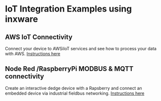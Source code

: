 # IoT Integration Examples using inxware
## AWS IoT Connectivity
Connect your device to AWSiIoT services and see how to process your data with AWS. 
[Instructions here](https://github.com/inx-iot/IoT-demos/tree/main/inx-iot-aws)
## Node Red /RaspberryPi MODBUS & MQTT connectivity
Create an interactive dedge device with a Rapsberry and connect an embedded device via industrial fieldbus networking. 
[Instructions here](https://github.com/inx-iot/IoT-demos/tree/main/inx-nodered-modbus-demonstrator)
